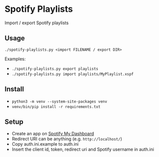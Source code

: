 # Spotify Playlists

Import / export Spotify playlists


## Usage

    ./spotify-playlists.py <import FILENAME / export DIR>

Examples:

* `./spotify-playlists.py export playlists`
* `./spotify-playlists.py import playlists/MyPlaylist.xspf`


## Install

* `python3 -m venv --system-site-packages venv`
* `venv/bin/pip install -r requirements.txt`


## Setup

* Create an app on [Spotify My Dashboard](https://developer.spotify.com/dashboard/applications)
* Redirect URI can be anything (e.g. `http://localhost/`)
* Copy auth.ini.example to auth.ini
* Insert the client id, token, redirect uri and Spotify username in auth.ini
